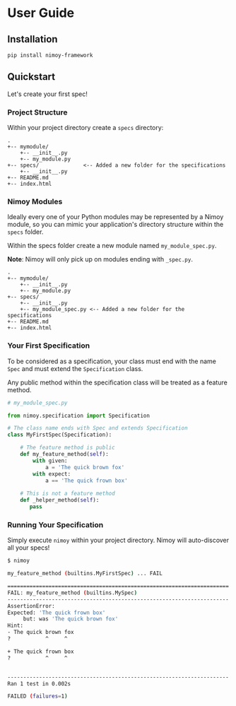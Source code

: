 # User Guide

## Installation

    pip install nimoy-framework
    
## Quickstart

Let's create your first spec!

### Project Structure

Within your project directory create a `specs` directory:

```
.
+-- mymodule/
    +-- __init__.py
    +-- my_module.py
+-- specs/              <-- Added a new folder for the specifications
    +-- __init__.py
+-- README.md
+-- index.html 
```

### Nimoy Modules

Ideally every one of your Python modules may be represented by a Nimoy module, so you can mimic your application's directory structure within the `specs` folder.

Within the specs folder create a new module named `my_module_spec.py`.

**Note**: Nimoy will only pick up on modules ending with `_spec.py`.

```
.
+-- mymodule/
    +-- __init__.py
    +-- my_module.py
+-- specs/
    +-- __init__.py
    +-- my_module_spec.py <-- Added a new folder for the specifications
+-- README.md
+-- index.html 
```

### Your First Specification

To be considered as a specification, your class must end with the name `Spec` and must extend the `Specification` class.

Any public method within the specification class will be treated as a feature method.
```python
# my_module_spec.py

from nimoy.specification import Specification

# The class name ends with Spec and extends Specification
class MyFirstSpec(Specification):

    # The feature method is public
    def my_feature_method(self):
        with given:
            a = 'The quick brown fox'
        with expect:
            a == 'The quick frown box'
            
    # This is not a feature method
    def _helper_method(self):
       pass
```

### Running Your Specification

Simply execute `nimoy` within your project directory. Nimoy will auto-discover all your specs!

```bash
$ nimoy

my_feature_method (builtins.MyFirstSpec) ... FAIL

======================================================================
FAIL: my_feature_method (builtins.MySpec)
----------------------------------------------------------------------
AssertionError:
Expected: 'The quick frown box'
     but: was 'The quick brown fox'
Hint:
- The quick brown fox
?           ^     ^

+ The quick frown box
?           ^     ^


----------------------------------------------------------------------
Ran 1 test in 0.002s

FAILED (failures=1)
```